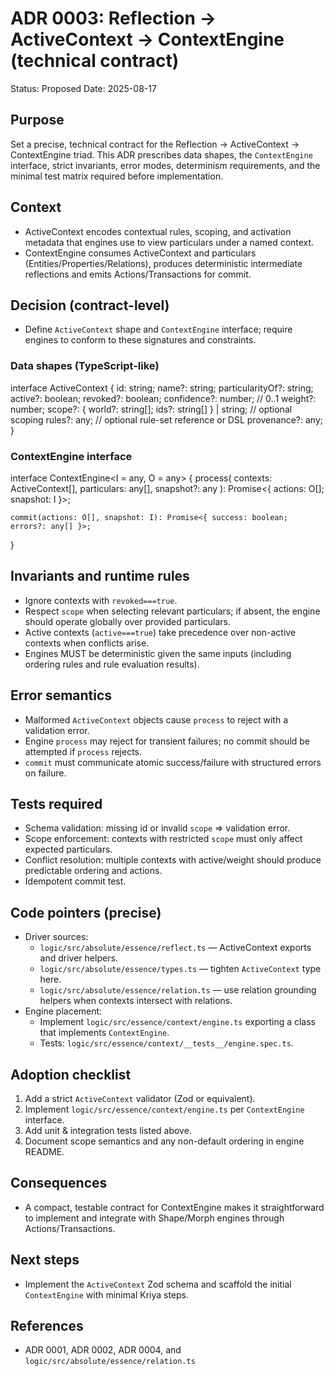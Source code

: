 
# ADR 0003: Reflection -> ActiveContext -> ContextEngine (technical contract)

Status: Proposed
Date: 2025-08-17

## Purpose
Set a precise, technical contract for the Reflection → ActiveContext → ContextEngine triad. This ADR prescribes data shapes, the `ContextEngine` interface, strict invariants, error modes, determinism requirements, and the minimal test matrix required before implementation.

## Context
- ActiveContext encodes contextual rules, scoping, and activation metadata that engines use to view particulars under a named context.
- ContextEngine consumes ActiveContext and particulars (Entities/Properties/Relations), produces deterministic intermediate reflections and emits Actions/Transactions for commit.

## Decision (contract-level)
- Define `ActiveContext` shape and `ContextEngine` interface; require engines to conform to these signatures and constraints.

### Data shapes (TypeScript-like)

  interface ActiveContext {
    id: string;
    name?: string;
    particularityOf?: string;
    active?: boolean;
    revoked?: boolean;
    confidence?: number; // 0..1
    weight?: number;
    scope?: { world?: string[]; ids?: string[] } | string; // optional scoping
    rules?: any; // optional rule-set reference or DSL
    provenance?: any;
  }

### ContextEngine interface

  interface ContextEngine<I = any, O = any> {
    process(
      contexts: ActiveContext[],
      particulars: any[],
      snapshot?: any
    ): Promise<{ actions: O[]; snapshot: I }>;

    commit(actions: O[], snapshot: I): Promise<{ success: boolean; errors?: any[] }>;
  }

## Invariants and runtime rules
- Ignore contexts with `revoked===true`.
- Respect `scope` when selecting relevant particulars; if absent, the engine should operate globally over provided particulars.
- Active contexts (`active===true`) take precedence over non-active contexts when conflicts arise.
- Engines MUST be deterministic given the same inputs (including ordering rules and rule evaluation results).

## Error semantics
- Malformed `ActiveContext` objects cause `process` to reject with a validation error.
- Engine `process` may reject for transient failures; no commit should be attempted if `process` rejects.
- `commit` must communicate atomic success/failure with structured errors on failure.

## Tests required
- Schema validation: missing id or invalid `scope` => validation error.
- Scope enforcement: contexts with restricted `scope` must only affect expected particulars.
- Conflict resolution: multiple contexts with active/weight should produce predictable ordering and actions.
- Idempotent commit test.

## Code pointers (precise)
- Driver sources:
  - `logic/src/absolute/essence/reflect.ts` — ActiveContext exports and driver helpers.
  - `logic/src/absolute/essence/types.ts` — tighten `ActiveContext` type here.
  - `logic/src/absolute/essence/relation.ts` — use relation grounding helpers when contexts intersect with relations.
- Engine placement:
  - Implement `logic/src/essence/context/engine.ts` exporting a class that implements `ContextEngine`.
  - Tests: `logic/src/essence/context/__tests__/engine.spec.ts`.

## Adoption checklist
1. Add a strict `ActiveContext` validator (Zod or equivalent).
2. Implement `logic/src/essence/context/engine.ts` per `ContextEngine` interface.
3. Add unit & integration tests listed above.
4. Document scope semantics and any non-default ordering in engine README.

## Consequences
- A compact, testable contract for ContextEngine makes it straightforward to implement and integrate with Shape/Morph engines through Actions/Transactions.

## Next steps
- Implement the `ActiveContext` Zod schema and scaffold the initial `ContextEngine` with minimal Kriya steps.

## References
- ADR 0001, ADR 0002, ADR 0004, and `logic/src/absolute/essence/relation.ts`
